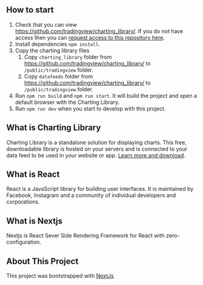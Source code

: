 ## How to start

1. Check that you can view https://github.com/tradingview/charting_library/. If you do not have access then you can [request access to this repository here](https://www.tradingview.com/HTML5-stock-forex-bitcoin-charting-library/).
2. Install dependencies `npm install`.
3. Copy the charting library files
   1. Copy `charting_library` folder from https://github.com/tradingview/charting_library/ to `/public/tradingview` folder.
   2. Copy `datafeeds` folder from https://github.com/tradingview/charting_library/ to `/public/tradingview` folder.
4. Run `npm run build` and `npm run start`. It will build the project and open a default browser with the Charting Library.
5. Run `npm run dev` when you start to develop with this project.

## What is Charting Library

Charting Library is a standalone solution for displaying charts. This free, downloadable library is hosted on your servers and is connected to your data feed to be used in your website or app. [Learn more and download](https://www.tradingview.com/HTML5-stock-forex-bitcoin-charting-library/).

## What is React

React is a JavaScript library for building user interfaces. It is maintained by Facebook, Instagram and a community of individual developers and corporations.

## What is Nextjs

Nextjs is React Sever Side Rendering Framework for React with zero-configuration.

## About This Project

This project was bootstrapped with [NextJs](https://github.com/vercel/next.js)

